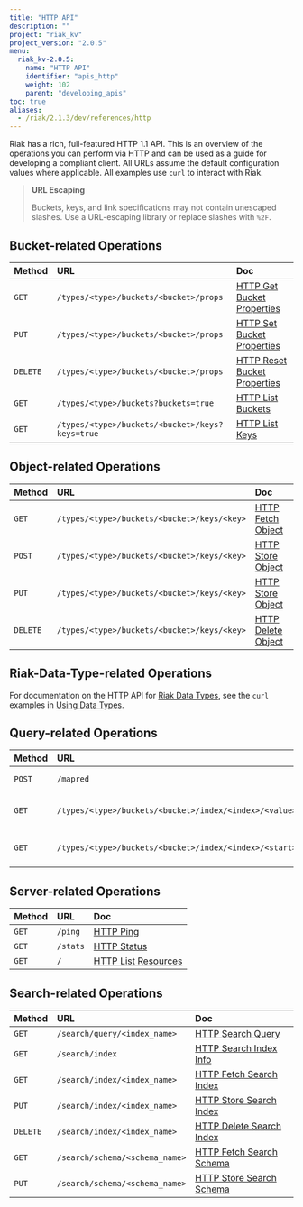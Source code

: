 ```yaml
---
title: "HTTP API"
description: ""
project: "riak_kv"
project_version: "2.0.5"
menu:
  riak_kv-2.0.5:
    name: "HTTP API"
    identifier: "apis_http"
    weight: 102
    parent: "developing_apis"
toc: true
aliases:
  - /riak/2.1.3/dev/references/http
---
```


Riak has a rich, full-featured HTTP 1.1 API. This is an overview of the
operations you can perform via HTTP and can be used as a guide for
developing a compliant client. All URLs assume the default configuration
values where applicable. All examples use `curl` to interact with Riak.

> **URL Escaping**
>
> Buckets, keys, and link specifications may not contain unescaped
slashes. Use a URL-escaping library or replace slashes with `%2F`.

## Bucket-related Operations

Method | URL | Doc
:------|:----|:---
`GET` | `/types/<type>/buckets/<bucket>/props` | [HTTP Get Bucket Properties](/riak/kv/2.0.5/developing/api/http/get-bucket-props)
`PUT` | `/types/<type>/buckets/<bucket>/props` | [HTTP Set Bucket Properties](/riak/kv/2.0.5/developing/api/http/set-bucket-props)
`DELETE` | `/types/<type>/buckets/<bucket>/props` | [HTTP Reset Bucket Properties](/riak/kv/2.0.5/developing/api/http/reset-bucket-props)
`GET` | `/types/<type>/buckets?buckets=true` | [HTTP List Buckets](/riak/kv/2.0.5/developing/api/http/list-buckets)
`GET` | `/types/<type>/buckets/<bucket>/keys?keys=true` | [HTTP List Keys](/riak/kv/2.0.5/developing/api/http/list-keys)

## Object-related Operations

Method | URL | Doc
:------|:----|:---
`GET` | `/types/<type>/buckets/<bucket>/keys/<key>` | [HTTP Fetch Object](/riak/kv/2.0.5/developing/api/http/fetch-object)
`POST` | `/types/<type>/buckets/<bucket>/keys/<key>` | [HTTP Store Object](/riak/kv/2.0.5/developing/api/http/store-object)
`PUT` | `/types/<type>/buckets/<bucket>/keys/<key>` | [HTTP Store Object](/riak/kv/2.0.5/developing/api/http/store-object)
`DELETE` | `/types/<type>/buckets/<bucket>/keys/<key>` | [HTTP Delete Object](/riak/kv/2.0.5/developing/api/http/delete-object)

## Riak-Data-Type-related Operations

For documentation on the HTTP API for [Riak Data Types](/riak/kv/2.0.5/learn/concepts/crdts),
see the `curl` examples in [Using Data Types](/riak/kv/2.0.5/developing/data-types).

## Query-related Operations

Method | URL | Doc
:------|:----|:---
`POST` | `/mapred` | [HTTP MapReduce](/riak/kv/2.0.5/developing/api/http/mapreduce)
`GET` | `/types/<type>/buckets/<bucket>/index/<index>/<value>` | [HTTP Secondary Indexes](/riak/kv/2.0.5/developing/api/http/secondary-indexes)
`GET` | `/types/<type>/buckets/<bucket>/index/<index>/<start>/<end>` | [HTTP Secondary Indexes](/riak/kv/2.0.5/developing/api/http/secondary-indexes)

## Server-related Operations

Method | URL | Doc
:------|:----|:---
`GET` | `/ping` | [HTTP Ping](/riak/kv/2.0.5/developing/api/http/ping)
`GET` | `/stats` | [HTTP Status](/riak/kv/2.0.5/developing/api/http/status)
`GET` | `/` | [HTTP List Resources](/riak/kv/2.0.5/developing/api/http/list-resources)

## Search-related Operations

Method | URL | Doc
:------|:----|:---
`GET` | `/search/query/<index_name>` | [HTTP Search Query](/riak/kv/2.0.5/developing/api/http/search-query)
`GET` | `/search/index` | [HTTP Search Index Info](/riak/kv/2.0.5/developing/api/http/search-index-info)
`GET` | `/search/index/<index_name>` | [HTTP Fetch Search Index](/riak/kv/2.0.5/developing/api/http/fetch-search-index)
`PUT` | `/search/index/<index_name>` | [HTTP Store Search Index](/riak/kv/2.0.5/developing/api/http/store-search-index)
`DELETE` | `/search/index/<index_name>` | [HTTP Delete Search Index](/riak/kv/2.0.5/developing/api/http/delete-search-index)
`GET` | `/search/schema/<schema_name>` | [HTTP Fetch Search Schema](/riak/kv/2.0.5/developing/api/http/fetch-search-schema)
`PUT` | `/search/schema/<schema_name>` | [HTTP Store Search Schema](/riak/kv/2.0.5/developing/api/http/store-search-schema)

